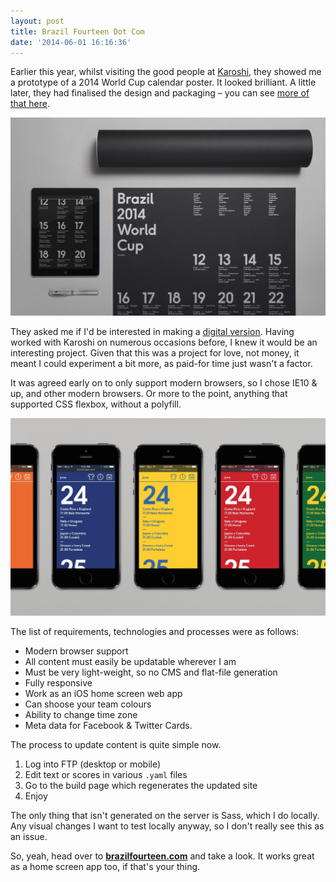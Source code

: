 ```yaml
---
layout: post
title: Brazil Fourteen Dot Com
date: '2014-06-01 16:16:36'
---
```


Earlier this year, whilst visiting the good people at [Karoshi](http://teamkaroshi.com), they showed me a prototype of a 2014 World Cup calendar poster. It looked brilliant. A little later, they had finalised the design and packaging – you can see [more of that here](http://teamkaroshi.com/work/brazil-2014-world-cup/).

![Print poster](/images/5922EDD5-37D4-42F8-BD44-8AEA43F1D206-config-WC-web-image_3.jpg)

They asked me if I'd be interested in making a [digital version](http://brazilfourteen.com/). Having worked with Karoshi on numerous occasions before, I knew it would be an interesting project. Given that this was a project for love, not money, it meant I could experiment a bit more, as paid-for time just wasn't a factor.

It was agreed early on to only support modern browsers, so I chose IE10 & up, and other modern browsers. Or more to the point, anything that supported CSS flexbox, without a polyfill.

![Mobile](/images/1DAC9FA0-094F-46AC-93B5-99CA47BB4893-config-WC-web-image_9.jpg)

The list of requirements, technologies and processes were as follows:

* Modern browser support
* All content must easily be updatable wherever I am
* Must be very light-weight, so no CMS and flat-file generation
* Fully responsive
* Work as an iOS home screen web app
* Can shoose your team colours
* Ability to change time zone
* Meta data for Facebook & Twitter Cards.

The process to update content is quite simple now.

1. Log into FTP (desktop or mobile)
2. Edit text or scores in various `.yaml` files
3. Go to the build page which regenerates the updated site
4. Enjoy

The only thing that isn't generated on the server is Sass, which I do locally. Any visual changes I want to test locally anyway, so I don't really see this as an issue.

So, yeah, head over to **[brazilfourteen.com](http://brazilfourteen.com/)** and take a look. It works great as a home screen app too, if that's your thing.